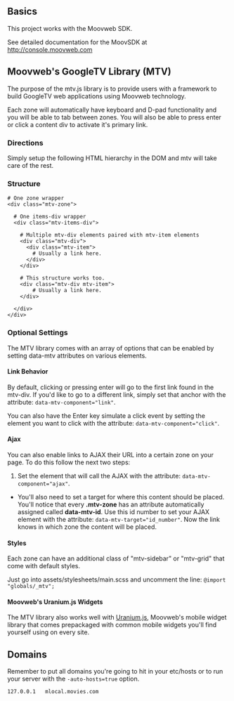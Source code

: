 ## Basics
This project works with the Moovweb SDK.

See detailed documentation for the MoovSDK at http://console.moovweb.com

## Moovweb's GoogleTV Library (MTV)

The purpose of the mtv.js library is to provide users with a framework to build GoogleTV web applications using Moovweb technology.
 
Each zone will automatically have keyboard and D-pad functionality and you will be able to tab between zones. You will also be able to press enter or click a content div to activate it's primary link.
 
### Directions

Simply setup the following HTML hierarchy in the DOM and mtv will take care of the rest.
 
### Structure

    # One zone wrapper
    <div class="mtv-zone">

      # One items-div wrapper
      <div class="mtv-items-div">

        # Multiple mtv-div elements paired with mtv-item elements
        <div class="mtv-div">
          <div class="mtv-item">
            # Usually a link here.
          </div>
        </div>

        # This structure works too. 
        <div class="mtv-div mtv-item">
            # Usually a link here.
        </div>

      </div>
    </div>
 
### Optional Settings

The MTV library comes with an array of options that can be enabled by setting data-mtv attributes on various elements.

#### Link Behavior

By default, clicking or pressing enter will go to the first link found in the mtv-div. If you'd like to go to a different link, simply set that anchor with the attribute: `data-mtv-component="link"`.

You can also have the Enter key simulate a click event by setting the element you want to click with the attribute: `data-mtv-component="click"`.

#### Ajax

You can also enable links to AJAX their URL into a certain zone on your page. To do this follow the next two steps:

  1. Set the element that will call the AJAX with the attribute: `data-mtv-component="ajax"`.
  - You'll also need to set a target for where this content should be placed. You'll notice that every **.mtv-zone** has an attribute automatically assigned called **data-mtv-id**. Use this id number to set your AJAX element with the attribute: `data-mtv-target="id_number"`. Now the link knows in which zone the content will be placed.

#### Styles

Each zone can have an additional class of "mtv-sidebar" or "mtv-grid" that come with default styles.

Just go into assets/stylesheets/main.scss and uncomment the line: `@import "globals/_mtv";`

#### Moovweb's Uranium.js Widgets

The MTV library also works well with [Uranium.js](http://uraniumjs.com), Moovweb's mobile widget library that comes prepackaged with common mobile widgets you'll find yourself using on every site.
## Domains
Remember to put all domains you're going to hit in your etc/hosts
or to run your server with the `-auto-hosts=true` option.

    127.0.0.1 	mlocal.movies.com
